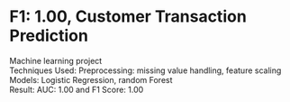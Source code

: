 # F1: 1.00, Customer  Transaction Prediction  
Machine learning project  
Techniques Used: Preprocessing: missing value handling, feature scaling   
Models: Logistic Regression, random Forest  
Result: AUC: 1.00 and F1 Score: 1.00
